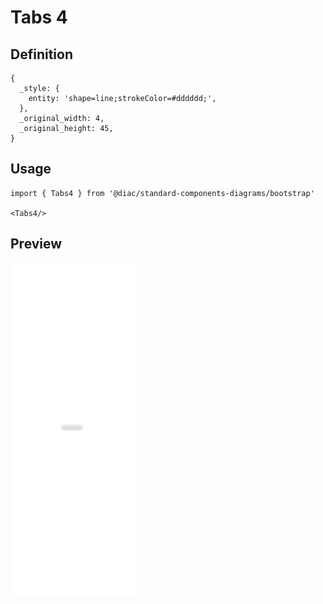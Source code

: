 # Tabs 4

## Definition

```
{
  _style: { 
    entity: 'shape=line;strokeColor=#dddddd;',
  },
  _original_width: 4,
  _original_height: 45,
}
```

## Usage

```
import { Tabs4 } from '@diac/standard-components-diagrams/bootstrap'

<Tabs4/>
```

## Preview

<img src="./tabs-4.png" width="200"/>
